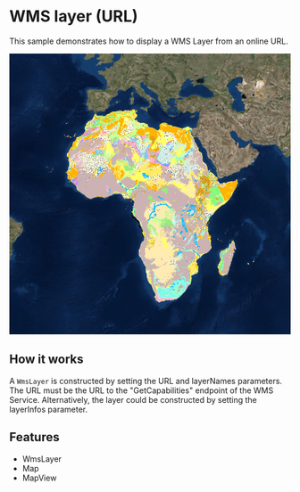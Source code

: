 # WMS layer (URL)

This sample demonstrates how to display a WMS Layer from an online URL.

![](screenshot.png)

## How it works
A `WmsLayer` is constructed by setting the URL and layerNames parameters. The URL must be the URL to the "GetCapabilities" endpoint of the WMS Service. Alternatively, the layer could be constructed by setting the layerInfos parameter.

## Features
- WmsLayer
- Map
- MapView
